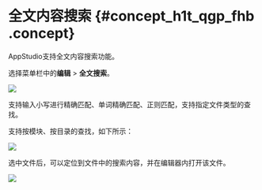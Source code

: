 # 全文内容搜索 {#concept_h1t_qgp_fhb .concept}

AppStudio支持全文内容搜索功能。

选择菜单栏中的**编辑** \> **全文搜索**。

![](http://static-aliyun-doc.oss-cn-hangzhou.aliyuncs.com/assets/img/150116/155417527041752_zh-CN.png)

支持输入小写进行精确匹配、单词精确匹配、正则匹配，支持指定文件类型的查找。

支持按模块、按目录的查找，如下所示：

![](http://static-aliyun-doc.oss-cn-hangzhou.aliyuncs.com/assets/img/150116/155417527041757_zh-CN.png)

选中文件后，可以定位到文件中的搜索内容，并在编辑器内打开该文件。

![](http://static-aliyun-doc.oss-cn-hangzhou.aliyuncs.com/assets/img/150116/155417527041758_zh-CN.png)

